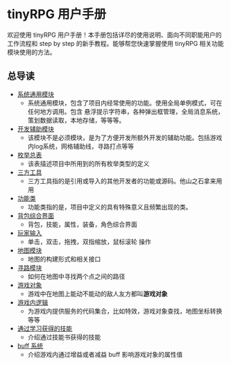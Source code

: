 # tinyRPG 用户手册

欢迎使用 tinyRPG 用户手册！本手册包括详尽的使用说明、面向不同职能用户的工作流程和 step by step 的新手教程。能够帮您快速掌握使用 tinyRPG 相关功能模块使用的方法。

## 总导读

- [系统通用模块](system/index.md)
  - 系统通用模块，包含了项目内经常使用的功能。使用全局单例模式，可在任何地方调用。包含 悬浮提示字符串，各种弹出框管理，全局消息系统，策划数据读取，本地存储，等等等。
- [开发辅助模块](assist/index.md)
  - 该模块不是必须模块，是为了方便开发所额外开发的辅助功能。包括游戏内log系统，网格辅助线，寻路打点等等
- [枚举总表](enum/index.md)
  - 该表描述项目中所用到的所有枚举类型的定义
- [三方工具](./thirdPart/index.md)
  - 三方工具指的是引用或导入的其他开发者的功能或源码。他山之石拿来用用
- [功能类](./functionClass/index.md)
  - 功能类指的是，项目中定义的具有特殊意义且频繁出现的类。
- [背包综合界面](./bag_character_equp_skill/index.md)
  - 背包，技能，属性，装备，角色综合界面
- [玩家输入](./playerInput/index.md)
  - 单击，双击，拖拽，双指缩放，鼠标滚轮 操作
- [地图模块](./map/index.md)
  - 地图的构建形式和相关接口
- [寻路模块](./astar/index.md)
  - 如何在地图中寻找两个点之间的路径
- [游戏对象](./obj/index.md)
  - 游戏中在地图上能动不能动的敌人友方都叫**游戏对象**
- [游戏内逻辑](./inGameLogic/index.md)
  - 为游戏内提供服务的代码集合，比如特效，游戏对象查找，地图坐标转换等等
- [通过学习获得的技能](./learnSkill/index.md)
  - 介绍通过技能书获得的技能
- [buff 系统](./buff/index.md)
  - 介绍游戏内通过增益或者减益 buff 影响游戏对象的属性值